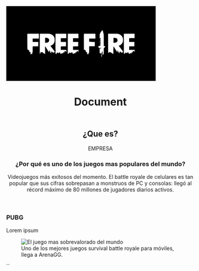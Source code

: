 <!DOCTYPE html>
<html lang="es">
<head>
  <meta charset="UTF-8">
  <title>Document</title>
</head>
<body>
  <svg version="1.1" id="Capa_1" xmlns="http://www.w3.org/2000/svg" xmlns:xlink="http://www.w3.org/1999/xlink" x="0px" y="0px"
  	 width="400px" height="200px" viewBox="0 0 1200 600" enable-background="new 0 0 1200 600" xml:space="preserve">
  <g transform="translate(0.000000,600.000000) scale(0.100000,-0.100000)">
  	<path d="M0.002,3000V0h6000h5999.999v3000v3000H6000.002h-6000V3000z M7790.002,3881.001l40-173.999v-454.004V2800h50h50v-42.998
  		c0-37.998-5-47.998-50-92.002l-50-49.004v-216.992c0-120-3.008-224.004-6.006-233.008c-2.998-8.994-12.002-15.996-18.994-15.996
  		c-8.008,0-16.006-7.998-19.004-17.998c-4.004-11.006-17.998-29.004-30.996-42.002c-21.006-20-25-20.996-25-7.002
  		c0,9.004,5,17.002,10,17.002c6.992,0,6.992,5.996,0,19.004c-5,10.996-9.004,27.998-8.008,37.998c0,10,0,60,0,110.996
  		c-1.992,74.004-5,92.002-16.992,92.002c-24.004,0-44.004-65.996-46.006-145.996c-0.996-40-5-71.006-10-68.008
  		c-5,3.008-8.994,0-8.994-5c0-5.996,5-10.996,10-10.996c5.996,0,10-42.002,10-107.002L7668.996,1915l-20,25
  		c-18.994,22.998-20,32.002-13.994,145c6.992,112.998,5.996,120.996-13.008,137.998c-20,17.998-20.996,17.998-45.996,0
  		c-14.004-10-25.996-22.998-25.996-28.994c0-7.002-7.002-14.004-15-18.008c-12.002-3.994-13.008-1.992-2.002,17.002
  		c5.996,12.002,15.996,25,20,27.998c5,3.008,0.996,9.004-7.998,12.002c-9.004,4.004-18.008,1.006-21.006-7.998
  		c-17.998-45-23.994,5-23.994,180.996c0,118.008,3.994,193.008,8.994,189.004c5-2.998,12.998-0.996,16.006,5
  		c5,7.998,10.996,7.998,18.994,0.996c15-12.998,85,18.008,86.006,37.002c0,10-14.004,11.006-62.002,6.006
  		c-35-4.004-66.006-11.006-69.004-16.006c-5.996-10-80.996,59.004-97.998,90c-5.996,11.006-7.998,34.004-5,51.006
  		c5.996,30,9.004,30.996,57.998,30.996c44.004,0.996,56.006,5,89.004,35c37.002,35,45.996,65,27.002,95
  		c-8.008,12.002-13.008,10.996-33.008-7.998c-26.992-26.006-36.992-27.998-36.992-7.998c0,7.998,17.998,28.994,40,45.996
  		c35.996,29.004,40,36.001,40,77.998v45L7558,3063.999c-51.006-45-57.998-47.998-57.998-27.998c0,11.001,17.998,31.997,40,47.998
  		c35.996,27.002,40,33.999,40,73.003c0,50-7.002,52.998-40,17.998c-26.006-27.998-40-32.002-40-11.001
  		c0,8.003,16.992,28.003,38.994,45c40,32.002,51.006,58.999,42.002,98.999c-5.996,22.002-5.996,22.002-42.998-8.999
  		c-27.002-21.997-37.998-26.001-37.998-15c0,8.003,17.998,30,40,47.002c35.996,28.999,40,36.997,40,76.997v44.004l-34.004-26.001
  		C7526.994,3412.002,7508,3400,7505.002,3400c-4.004,0-5,77.998-3.008,172.998l4.004,172.002l42.002,88.999
  		c22.998,48.999,58.994,108.999,78.994,133.999c39.004,47.002,116.006,108.003,120,95
  		C7748.996,4058.999,7768,3977.002,7790.002,3881.001z M2618,3592.998l2.002-192.998h-250h-250v-135v-135h225h225L2568,2952.998
  		L2565.002,2775L2348,2774.004c-120,0-220-2.002-222.002-5c-2.998-2.002-5.996-103.008-7.002-224.004c-1.992-247.998-5-285-25-285
  		c-10.996,0-13.994-17.002-13.994-70.996c0-52.002-2.998-70-12.002-67.002c-7.002,2.998-15,15.996-17.998,28.994
  		c-2.998,13.008-11.006,25-17.998,27.002c-22.002,4.004-52.002-17.998-52.002-37.998c0-10.996-7.002-20-15-20
  		c-11.006,0-15,20-17.002,97.998l-2.998,97.002h-47.998h-47.002v67.998V2450h-31.006c-21.992,0-31.992,5-35.996,19.004
  		c-2.998,10.996-10.996,21.992-19.004,25c-7.998,2.998-13.994,16.992-13.994,30.996s-4.004,25-10,25c-5,0-10-14.004-10-30.996
  		c0-24.004-4.004-30-17.002-27.002c-17.002,2.998-17.998,42.998-20.996,645l-3.008,641.997l118.008,3.003
  		c65,1.997,272.998,2.998,462.998,2.998h345L2618,3592.998z M3530.002,3766.001c167.998-48.003,273.994-140,331.992-288.003
  		c30-75.996,37.002-252.998,13.008-332.998c-25-87.998-61.006-152.002-116.006-207.002C3711.994,2890.996,3603.996,2830,3568,2830
  		c-10,0-17.998-5-17.998-10c0-5.996,78.994-112.998,175-237.998c95.996-125,175-230,175-234.004c0-5-7.002-7.998-15-7.998
  		c-10,0-15-10-15-29.004c0-35.996-19.004-50-35-27.998c-17.002,24.004-25,21.006-25-7.998c0-30-20-32.998-27.002-5
  		c-6.006,20.996-52.002,29.004-54.004,10c-5.996-49.004-12.002-45.996-17.998,10l-5.996,55h-49.004h-50l2.998-62.002
  		c1.006-35,0-62.998-3.994-62.998c-10,0-35,27.998-35,39.004c0,5.996-6.006,10.996-14.004,10.996c-20,0-27.998,30-17.002,67.998
  		c9.004,31.006,9.004,32.002-17.002,30c-16.992-2.002-26.992,2.002-27.998,12.002c-10,67.998-15.996,90-23.994,90
  		c-13.008,0-24.004-40-22.002-85c0.996-22.002-2.002-45.996-7.002-52.998c-12.002-20-39.004-2.998-52.998,33.994
  		c-6.006,19.004-15,34.004-19.004,34.004c-2.998,0-43.994,60-88.994,132.998c-46.006,72.002-99.004,156.006-119.004,186.006
  		l-35.996,52.998l-6.006-32.998c-3.994-18.008-5-38.008-2.002-46.006c3.008-7.002,0-20-5.996-27.002
  		c-7.998-8.994-7.998-15.996-2.002-20c6.006-3.994,10-100,11.006-245.996c0-209.004-1.006-240-15-240c-8.008,0-15,7.002-15,15
  		c0,10.996-11.006,15-40,15c-36.006,0-40,2.998-40,25c0,15-6.006,25.996-15,25.996c-8.008,1.006-19.004,3.008-25,4.004
  		c-5,0.996-17.002,2.998-25,4.004c-9.004,0.996-15,10.996-15,25.996c0,25-1.006,25-86.006,25c-76.992,0-85.996-2.002-90.996-20
  		c-2.998-10.996-9.004-20-12.998-20c-4.004,0-10-22.002-14.004-50c-5-34.004-10.996-50-20.996-50c-12.998,0-15,105.996-15,815.996
  		v815.005l387.998-3.003C3415.002,3783.999,3473,3782.002,3530.002,3766.001z M4820.002,3610v-180h-220h-220v-150v-150h210h210
  		L4798,2952.998L4795.002,2775L4588,2772.002L4380.002,2770v-140v-140l222.998-2.002l222.002-2.998v-82.002
  		c0-47.002-4.004-83.994-10-85c-5-2.002-11.006,10-13.008,25c-3.994,35-40.996,51.006-91.992,40
  		c-33.008-7.998-35-10.996-38.008-55.996c-2.998-45-5-47.002-32.998-47.002c-22.002,0-28.994,5-28.994,20
  		c0,10.996-6.006,20-14.004,20c-9.004,0-12.002-7.002-9.004-20c4.004-14.004,0-20-10.996-20c-14.004,0-15.996-5.996-10.996-34.004
  		c6.992-32.998-7.002-56.992-20-35.996c-3.008,5-28.008,10-55,10c-43.008,0-49.004-2.998-52.002-22.002
  		c-2.998-20-10-22.998-50-25.996l-47.998-2.998v55V2280h-39.004c-22.002,0-42.998-5-45.996-10c-4.004-5.996-11.006-7.998-16.006-5
  		c-5,4.004-12.002-0.996-15-9.004c-2.998-8.994-13.994-15.996-23.994-15.996s-20-5-22.002-12.002
  		c-6.006-17.998-27.998,0-27.998,22.998c0,18.008-6.006,20-47.002,17.002l-47.998-2.998l-5-45l-5-45h-43.008H3958l-4.004,112.998
  		c-3.994,90-2.002,117.998,10,136.006c12.998,20.996,12.998,25.996,0,45c-13.994,18.994-15,102.998-12.998,663.994
  		c0.996,353.003,4.004,645,5.996,650c2.002,4.004,197.002,7.002,434.004,7.002l429.004-1.001V3610z M5798,3607.998l2.002-177.998
  		h-220h-220v-150v-150h210h210L5778,2952.998L5775.002,2775L5568,2772.002L5360.002,2770v-140v-140l222.998-2.002l222.002-2.998
  		v-82.002c0-82.002-15-115.996-25-57.998c-4.004,24.004-12.002,32.002-40,37.998c-22.002,6.006-45,5-62.002-2.002
  		c-24.004-8.994-27.998-15.996-27.998-50c0-25.996-5-40.996-16.006-45c-28.994-10.996-43.994-5.996-43.994,14.004
  		c0,10.996-4.004,20-10,20c-5,0-10-9.004-10-19.004c0-10.996-6.006-20.996-12.002-22.998c-7.998-2.998-12.002-18.994-10-40.996
  		c2.998-35-9.004-49.004-22.998-27.002c-10,15.996-105,12.998-105-4.004c0-23.994-27.002-37.998-60-30.996
  		c-21.006,5-30,10.996-26.006,20.996c2.998,8.008,1.006,14.004-3.994,14.004c-6.006,0-10,17.998-10,40v40h-40
  		c-22.002,0-40-4.004-40-10c0-5-9.004-10-20-10c-11.006,0-20-4.004-20-10c0-5-8.008-10-19.004-10s-22.002-10-25.996-22.002
  		c-7.002-22.002-8.008-20.996-14.004,7.002c-5,27.002-10,30-50,32.998c-52.002,4.004-62.998-3.994-64.004-52.002
  		c-0.996-38.994-17.998-51.992-47.998-35.996c-12.998,7.998-18.994,7.002-18.994,0s-6.006-10-12.002-7.002
  		c-7.002,2.002-12.002,10-10,16.006c0.996,6.992,2.002,370,2.002,806.997V3790l426.992-2.002l428.008-2.998L5798,3607.998z
  		 M7158,3592.998l2.002-192.998h-249.004h-250L6658,3275c-2.002-68.999-1.006-130,0-135c2.002-6.001,90-10,227.998-10h224.004v-175
  		v-175h-225c-124.004,0-225-2.998-225-7.002c-1.006-5-2.002-117.998-3.008-252.998c-1.992-235.996-2.998-245.996-22.998-265.996
  		c-18.994-19.004-20.996-30-17.002-78.008c3.008-35.996,0-55.996-5.996-55.996s-10.996,10.996-10.996,24.004
  		c0,45-72.002,38.994-84.004-7.002c-2.998-11.006-9.004-16.006-15.996-12.002c-7.002,5-10,32.002-7.002,80
  		c7.002,92.002-6.006,115-64.004,115h-38.994v65v65h-35c-28.008,0-35,4.004-35,20c0,10.996-7.002,20-15,20c-9.004,0-15,9.004-15,25
  		c0,14.004-4.004,25-10,25c-5,0-10-12.002-10-25.996c0-19.004-4.004-25-17.002-22.002c-17.002,2.998-17.998,42.002-21.006,627.998
  		c-0.996,343.999,0,633.999,2.002,645c5,20,11.006,21.001,462.998,20h458.008L7158,3592.998z M9015.002,3767.998
  		c191.992-57.998,313.994-180.996,355-356.997c15.996-70,7.998-228.999-16.006-301.001
  		c-40.996-122.998-153.994-237.002-268.994-270.996c-25-7.002-45-18.008-45-24.004s36.992-57.998,81.992-115
  		c45-57.998,113.008-147.998,152.002-200C9313,2447.998,9353,2395.996,9363,2385.996c18.994-21.992,20.996-31.992,7.998-40
  		c-5-2.998-12.002-21.992-15-40.996c-7.002-35.996-22.002-45.996-32.002-20c-8.994,24.004-23.994,17.002-23.994-10
  		c0-29.004-20-34.004-27.002-5.996c-6.006,22.998-44.004,35-55,17.998c-4.004-7.002-5-20-2.002-29.004
  		c2.998-10,0.996-17.998-5-17.998c-7.002,0-10.996,22.998-10.996,55v55h-50c-55,0-55,0.996-50-92.002
  		c0.996-28.994-2.002-37.998-14.004-37.998c-9.004,0-17.998,10.996-22.002,25c-3.994,15.996-12.998,25-25,25
  		c-15.996,0-18.994,7.998-18.994,50.996c0,31.006-4.004,48.008-10,44.004c-5-2.998-10-15-10-25.996c0-10-4.004-19.004-9.004-19.004
  		c-4.004,0-10.996,27.998-14.004,60.996c-2.998,34.004-10,66.006-15.996,72.002c-15,15-32.998-38.994-29.004-87.998
  		c2.002-30-0.996-40-12.998-42.998c-10.996-2.002-45,42.998-108.994,145c-162.002,255.996-193.008,303.994-196.006,300
  		c-5.996-6.006-12.998-191.006-12.998-394.004C8600.002,2190.996,8598,2160,8585.002,2160c-8.008,0-15,7.002-15,15
  		c0,10-11.006,15-35,15c-32.002,0-35,2.002-35,30s-2.002,30-39.004,30c-32.998,0-40,4.004-45,25
  		c-7.002,25.996-27.998,30.996-117.998,25.996c-31.006-1.992-37.998,1.006-39.004,16.006c0,10.996-5,7.002-10.996-12.002
  		c-11.006-30-42.998-65-60-65c-12.998,0-9.004,30,5,30.996c10,0,10,2.002,0,6.006c-10,3.994-12.999,165-12.999,760v753.999
  		l392.999-3.999C8885.998,3783.999,8975.002,3780,9015.002,3767.998z M10305.002,3610v-175l-217.002-2.998L9870.002,3430v-150v-150
  		h210h210l-2.002-177.002l-2.998-177.998l-195-0.996c-107.002-1.006-201.006-2.002-207.002-3.008
  		C9873,2770,9870.002,2735,9870.002,2630v-140h220h220v-85c0-50-4.004-85-10-85c-5,0-9.004,2.998-9.004,7.998
  		c7.998,50-37.998,76.006-100.996,56.006c-33.008-11.006-35-14.004-35-55c0-41.006-2.002-44.004-27.002-45
  		c-21.006-1.006-27.998,3.994-27.998,16.992c0,11.006-4.004,19.004-10,19.004c-5,0-10-9.004-10-20s-4.004-20-10-20
  		c-5,0-10-17.998-10-40c0-37.998-12.002-52.002-25-30c-3.008,5.996-31.006,10-61.006,10c-52.002,0-55-2.002-52.002-22.002
  		c3.008-20.996-0.996-22.998-41.992-22.998h-45l-1.006,55c-0.996,55-0.996,55-35,60c-33.994,5-88.994-14.004-88.994-30.996
  		c0-5-9.004-9.004-20-9.004c-11.006,0-23.008-7.002-26.006-15c-8.994-22.998-23.994-17.998-20.996,7.998
  		c2.002,20-2.002,22.002-52.002,22.002h-54.004l-0.996-45l-0.996-45l-40,4.004c-22.002,0.996-42.002,5-45,7.998
  		c-6.006,5.996-10,1585-4.004,1595c2.998,3.999,197.002,5.996,432.002,5l427.002-2.002V3610z"/>
  	<path d="M3120.002,3260v-202.998l85,5c105,6.997,182.998,40.996,215.996,93.999c27.998,46.001,29.004,147.998,0.996,201.997
  		c-28.994,57.002-106.992,93.003-215.996,99.004l-85.996,5.996V3260z"/>
  	<path d="M8610.002,3258.999v-201.997l82.998,5c105,6.997,178.994,36.997,212.998,86.997c20,30,24.004,48.003,24.004,108.999
  		c0,82.002-14.004,120-59.004,151.001C8833,3437.002,8738.996,3460,8668,3460h-57.998V3258.999z"/>
  </g>
  </svg>
  <header>
    <h1>Document</h1>
  </header>
  <main>
    <section>
      <header>
        <h2>¿Que es?</h2>
        <figcaption>
           EMPRESA
        </figcaption>
        <h3>¿Por qué es uno de los juegos mas populares del mundo?</h3>
        <figcaption>
         Videojuegos más exitosos del momento. El battle royale de celulares es tan popular que sus cifras sobrepasan a monstruos de PC y consolas: llegó al récord máximo de 80 millones de jugadores diarios activos.
        </figcaption>
      </header>
      <article>
        <section>
          <h3>PUBG</h3>
          <p>Lorem ipsum</p>
          <figure>
            <img src="img/free fire casa de papel.jpg" alt="El juego mas sobrevalorado del mundo">
            <figcaption>
              Uno de los mejores juegos survival battle royale para móviles, llega a ArenaGG.
            </figcaption>
          </figure>
        </section>
      </article>
    </section>
  </main>

</body>
</html>
``
